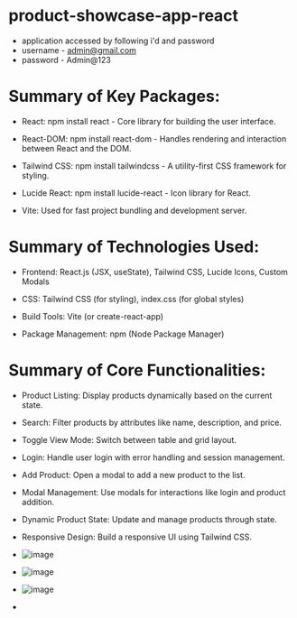 # product-showcase-app-react
- application accessed by following i'd and password
- username - admin@gmail.com
- password - Admin@123
# Summary of Key Packages:
- React: npm install react - Core library for building the user interface.

- React-DOM: npm install react-dom - Handles rendering and interaction between React and the DOM.

- Tailwind CSS: npm install tailwindcss - A utility-first CSS framework for styling.

- Lucide React: npm install lucide-react - Icon library for React.

- Vite: Used for fast project bundling and development server.
#  Summary of Technologies Used:
- Frontend: React.js (JSX, useState), Tailwind CSS, Lucide Icons, Custom Modals

- CSS: Tailwind CSS (for styling), index.css (for global styles)

- Build Tools: Vite (or create-react-app)

- Package Management: npm (Node Package Manager)
  
# Summary of Core Functionalities:
- Product Listing: Display products dynamically based on the current state.

- Search: Filter products by attributes like name, description, and price.

- Toggle View Mode: Switch between table and grid layout.

- Login: Handle user login with error handling and session management.

- Add Product: Open a modal to add a new product to the list.

- Modal Management: Use modals for interactions like login and product addition.

- Dynamic Product State: Update and manage products through state.

- Responsive Design: Build a responsive UI using Tailwind CSS.
- ![image](https://github.com/user-attachments/assets/1dc6784c-af60-443d-919d-2ac35329ca0b)

- ![image](https://github.com/user-attachments/assets/a8605e21-a9b5-4206-b8c0-b07edda549a7)
- ![image](https://github.com/user-attachments/assets/47b47b5f-8f82-4909-a3fa-59497a21f2bf)
- 


